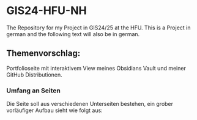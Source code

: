 # GIS24-HFU-NH
The Repository for my Project in GIS24/25 at the HFU. This is a Project in german and the following text will also be in german.

## Themenvorschlag:
Portfolioseite mit interaktivem View meines Obsidians Vault und meiner GitHub Distributionen.

### Umfang an Seiten
Die Seite soll aus verschiedenen Unterseiten bestehen, ein grober vorläufiger Aufbau sieht wie folgt aus:
